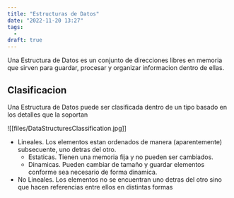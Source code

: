 ```yaml
---
title: "Estructuras de Datos"
date: "2022-11-20 13:27"
tags: 
  - 
draft: true
---
```

Una Estructura de Datos es un conjunto de direcciones libres en memoria que sirven para guardar, procesar y organizar informacion dentro de ellas. 

## Clasificacion
Una Estructura de Datos puede ser clasificada dentro de un tipo basado en los detalles que la soportan

![[files/DataStructuresClassification.jpg]]

- Lineales. Los elementos estan ordenados de manera (aparentemente) subsecuente, uno detras del otro.
	- Estaticas. Tienen una memoria fija y no pueden ser cambiados.
	- Dinamicas. Pueden cambiar de tamaño y guardar elementos conforme sea necesario de forma dinamica.
- No Lineales. Los elementos no se encuentran uno detras del otro sino que hacen referencias entre ellos en distintas formas
